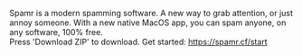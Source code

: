 Spamr is a modern spamming software.  A new way to grab attention, or just annoy someone. With a new native MacOS app, you can spam anyone, on any software, 100% free.  
Press 'Download ZIP' to download. 
Get started: https://spamr.cf/start
